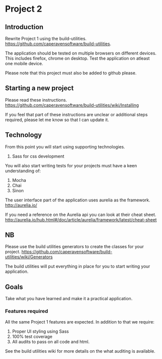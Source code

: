 # Project 2

## Introduction
Rewrite Project 1 using the build-utilities.
https://github.com/caperavensoftware/build-utilities.

The application should be tested on multiple browsers on different devices.
This includes firefox, chrome on desktop. Test the application on atleast one mobile device.

Please note that this project must also be added to github please.

## Starting a new project
Please read these instructions.
https://github.com/caperavensoftware/build-utilities/wiki/Installing

If you feel that part of these instructions are unclear or additional steps required, please let me know so that I can update it.

## Technology 
From this point you will start using supporting technologies.

1. Sass for css development

You will also start writing tests for your projects must have a keen understanding of:

1. Mocha
2. Chai
3. Sinon

The user interface part of the application uses aurelia as the framework.
http://aurelia.io/

If you need a reference on the Aurelia api you can look at their cheat sheet.
http://aurelia.io/hub.html#/doc/article/aurelia/framework/latest/cheat-sheet

## NB
Please use the build utilities generators to create the classes for your project.
https://github.com/caperavensoftware/build-utilities/wiki/Generators

The build utilities will put everything in place for you to start writing your application.

## Goals
Take what you have learned and make it a practical application.

### Features required
All the same Project 1 features are expected.
In addition to that we require:

1. Proper UI styling using Sass
2. 100% test coverage
3. All audits to pass on all code and html.

See the build utilities wiki for more details on the what auditing is available.
